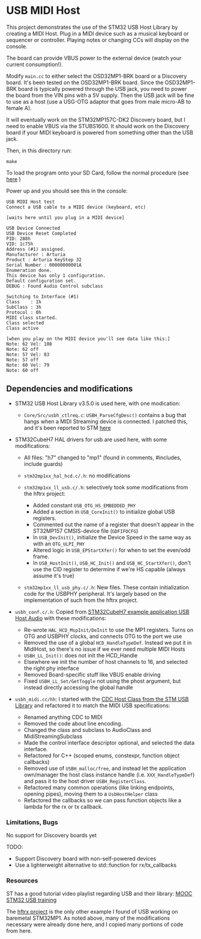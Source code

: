 # USB MIDI Host


This project demonstrates the use of the STM32 USB Host Library by creating a
MIDI Host. Plug in a MIDI device such as a musical keyboard or sequencer or controller.
Playing notes or changing CCs will display on the console.

The board can provide VBUS power to the external device (watch your current consumption!).


Modify `main.cc` to either select the OSD32MP1-BRK board or a Discovery board.
It's been tested on the OSD32MP1-BRK board. Since the OSD32MP1-BRK board is
typically powered through the USB jack, you need to power the board from the
VIN pins with a 5V supply. Then the USB jack will be fine to use as a host (use
a USG-OTG adaptor that goes from male micro-AB to female A).

It will eventually work on the STM32MP157C-DK2 Discovery board, but I need to
enable VBUS via the STUBS1600. It should work on the Discovery board if your
MIDI keyboard is powered from something other than the USB jack.

Then, in this directory run:

```
make
```

To load the program onto your SD Card, follow the normal procedure (see
[here](https://github.com/4ms/stm32mp1-baremetal/blob/master/README.md#6-copy-the-application-to-the-sd-card) )

Power up and you should see this in the console:

```
USB MIDI Host test
Connect a USB cable to a MIDI device (keyboard, etc)
 
[waits here until you plug in a MIDI device]

USB Device Connected
USB Device Reset Completed
PID: 288h
VID: 1c75h
Address (#1) assigned.
Manufacturer : Arturia
Product : Arturia KeyStep 32
Serial Number : 00000000001A
Enumeration done.
This device has only 1 configuration.
Default configuration set.
DEBUG : Found Audio Control subclass

Switching to Interface (#1)
Class    : 1h
SubClass : 3h
Protocol : 0h
MIDI class started.
Class selected
Class active

[when you play on the MIDI device you'll see data like this:]
Note: 62 Vel: 108
Note: 62 off
Note: 57 Vel: 83
Note: 57 off
Note: 60 Vel: 79
Note: 60 off
```


## Dependencies and modifications

  * STM32 USB Host Library v3.5.0 is used here, with one modication:

	- `Core/Src/usbh_ctlreq.c`: `USBH_ParseCfgDesc()` contains a bug that hangs
	  when a MIDI Streaming device is connected. I patched this, and it's been reported
	  to STM [here](https://github.com/STMicroelectronics/stm32_mw_usb_host/issues/11#issuecomment-1312278910)
  
  * STM32CubeH7 HAL drivers for usb are used here, with some modifications:

      * All files: "h7" changed to "mp1" (found in comments, #includes, include guards)

	  * `stm32mp1xx_hal_hcd.c/.h`: no modifications

	  * `stm32mp1xx_ll_usb.c/.h`: selectively took some modifications from the hftrx project:
		- Added constant `USB_OTG_HS_EMBEDDED_PHY`
		- Added a section in `USB_CoreInit()` to initialize global USB registers.
		- Commented out the name of a register that doesn't appear in the ST32MP157
		  CMSIS-device file (`GDFIFOCFG`)
		- In `USB_DevInit()`, initialize the Device Speed in the same way as with
		  an `OTG_ULPI_PHY`
		- Altered logic in `USB_EPStartXfer()` for when to set the even/odd frame.
		- In `USB_HostInit()`, `USB_HC_Init()` and `USB_HC_StartXfer()`, don't use
		  the CID register to determine if we're HS capable (always assume it's
		  true)

	  * `stm32mp1xx_ll_usb_phy.c/.h`: New files. These contain initialization code for the USBPHY peripheral. 
		It's largely based on the implementation of such from the hftrx project.


  * `usbh_conf.c/.h`: Copied from [STM32CubeH7 example application USB Host Audio](https://github.com/STMicroelectronics/STM32CubeH7/blob/master/Projects/STM32H743I-EVAL/Applications/USB_Host/AUDIO_Standalone/Src/usbh_conf.c) with these modifications:

	- Re-wrote `HAL_HCD_MspInit/DeInit` to use the MP1 registers. Turns on OTG
	  and USBPHY clocks, and connects OTG to the port we use
	- Removed the use of a global `HCD_HandleTypeDef`. Instead we put it in
	  MidiHost, so there's no issue if we ever need multiple MIDI Hosts
	- `USBH_LL_Init()`: does not init the HCD_Handle
	- Elsewhere we init the number of host channels to 16, and selected the
	  right phy interface
	- Removed Board-specific stuff like VBUS enable driving
	- Fixed `USBH_LL_Set/GetToggle` not using the phost argument, but instead
	  directly accessing the global handle

  * `usbh_midi.cc/hh`:  I started with the [CDC Host Class from the STM USB
	Library](https://github.com/STMicroelectronics/stm32_mw_usb_host/blob/master/Class/CDC/Src/usbh_cdc.c)
	and refactored it to match the MIDI USB specifications:

	- Renamed anything CDC to MIDI
	- Removed the code about line encoding.
	- Changed the class and subclass to AudioClass and MidiStreamingSubclass
	- Made the control interface descriptor optional, and selected the data interface.
	- Refactored for C++ (scoped enums, constexpr, function object
	  callbacks)
	- Removed use of `USBH_malloc/free`, and instead let the application
	  own/manager the host class instance handle (i.e. `XXX_HandleTypeDef`) and
	  pass it to the host driver `USBH_RegisterClass`.
	- Refactored many common operations (like linking endpoints, opening
	  pipes), moving them to a `UsbHostHelper` class
	- Refactored the callbacks so we can pass function objects like a
	  lambda for the rx or tx callback.


### Limitations, Bugs ###

No support for Discovery boards yet

TODO:

 - Support Discovery board with non-self-powered devices
 - Use a lighterweight alternative to std::function for rx/tx_callbacks

### Resources ###

ST has a good tutorial video playlist regarding USB and their library:
[MOOC STM32 USB training](https://www.youtube.com/playlist?list=PLnMKNibPkDnFFRBVD206EfnnHhQZI4Hxa)

The [hftrx project](https://github.com/ua1arn/hftrx) is the only other example
I found of USB working on baremetal STM32MP1. As noted above, many of the
modifications necessary were already done here, and I copied many portions of code from here.


